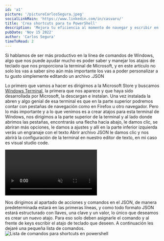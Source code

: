 ```yaml
---
id: 'a1'
picture: '/pictureCarlosSegura.jpeg'
socialLinkMain: 'https://www.linkedin.com/in/casvaru/'
title: 'Crea shortcuts para tu PowerShell'
description: 'Mejora tu eficiencia al momento de navegar y escribir en la terminal de Windows, utilizando la shell que más te guste, ya que sea el PowerShell u otra, solo necesitaremos instalar Windows terminal de la Microsoft Store.'
pubDate: 'Nov 15 2022'
author: 'Carlos Segura'
timeToRead: 2
---
```


Si hablamos de ser más productivo en la línea de comandos de Windows, algo que nos puede ayudar mucho es poder saber y manejar los atajos de teclado que nos proporciona la terminal de Microsoft, y en este artículo no solo los vas a saber sino aún más importante los vas a poder personalizar a tu gusto simplemente editando un archivo .JSON

Lo primero que vamos a hacer es dirigirnos a la Microsoft Store y buscamos [Windows Terminal](https://www.microsoft.com/store/productId/9N0DX20HK701), la primera que nos aparece y que haya sido desarrollada por Microsoft, la descargan e instalan. Una vez instalada la abren y algo genial de esa terminal es que en la parte superior podremos contar con pestañas de navegación como en Firefox u otro navegador. Pero lo más importante y a lo que venimos es a crear atajos para esta terminal de Windows, nos dirigimos a la parte superior de la terminal y al lado donde abrimos las pestañas, encontrarás una flecha hacia abajo, le damos clic, se abriran más opciones, le damos a ajustes y allí en la parte inferior izquierda verás un engranaje con el texto Abrir archivo JSON le damos clic y nos abrirá la configuración de la terminal en nuestro editor de texto, en mi caso es visual studio code.

<picture>
  <video loop autoplay muted src="/221115demo.webm">
</picture>

Nos dirigimos al apartado de acciones y comandos en el JSON, de manera predeterminada estará en las primeras líneas, y como todo formato JSON estará estructurado con llaves, una clave y un valor, lo único que deseamos es crear un nuevo atajo. Para eso solo deben asignarle el comando y al frente de keys escribir el atajo de teclado que deseen. A continuación les dejaré una pequeña lista de comandos.
![Lista de comandos para shortcuts en powershell](/221115comandos.webp)